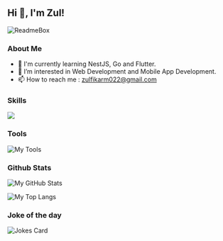 ## Hi 👋, I'm Zul!

![ReadmeBox](https://raw.githubusercontent.com/zulfikarpinem/zulfikarpinem/main/readmebox.svg)

### About Me
- 🌱 I'm currently learning NestJS, Go and Flutter.
- 👀 I’m interested in Web Development and Mobile App Development.
- 📫 How to reach me : zulfikarm022@gmail.com 

### Skills 
<picture>
  <source media="(min-width: 768px)" srcset="https://skillicons.dev/icons?i=html%2Ccss%2Cjs%2Cts%2Cnodejs%2Cphp%2Cgo%2Cmysql%2Cmongodb%2Cbootstrap%2Ctailwind%2Cjquery%2Creact%2Cnextjs%2Cexpress%2Claravel%2Cflutter">
  <img src="https://skillicons.dev/icons?i=html%2Ccss%2Cjs%2Cts%2Cnodejs%2Cphp%2Cgo%2Cmysql%2Cmongodb%2Cbootstrap%2Ctailwind%2Cjquery%2Creact%2Cnextjs%2Cexpress%2Claravel%2Cflutter&perline=6">
</picture>

### Tools
![My Tools](https://skillicons.dev/icons?i=vscode%2Cbash%2Cgit%2Cpostman%2Cfigma)

### Github Stats
![My GitHub Stats](https://github-readme-stats-zulfikarpinem.vercel.app/api?username=zulfikarpinem&include_all_commits=true&hide=contribs)

![My Top Langs](https://github-readme-stats-zulfikarpinem.vercel.app/api/top-langs/?username=zulfikarpinem&layout=donut-vertical&langs_count=16)

### Joke of the day
![Jokes Card](https://readme-jokes.vercel.app/api?theme=default)
